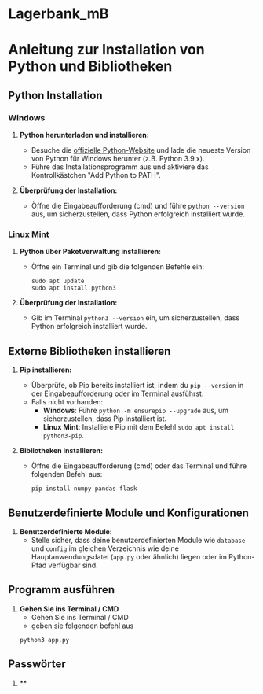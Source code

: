 # Lagerbank_mB

# Anleitung zur Installation von Python und Bibliotheken

## Python Installation

### Windows

1. **Python herunterladen und installieren:**
   - Besuche die [offizielle Python-Website](https://www.python.org/downloads/) und lade die neueste Version von Python für Windows herunter (z.B. Python 3.9.x).
   - Führe das Installationsprogramm aus und aktiviere das Kontrollkästchen "Add Python to PATH".

2. **Überprüfung der Installation:**
   - Öffne die Eingabeaufforderung (cmd) und führe `python --version` aus, um sicherzustellen, dass Python erfolgreich installiert wurde.

### Linux Mint

1. **Python über Paketverwaltung installieren:**
   - Öffne ein Terminal und gib die folgenden Befehle ein:
     ```
     sudo apt update
     sudo apt install python3
     ```

2. **Überprüfung der Installation:**
   - Gib im Terminal `python3 --version` ein, um sicherzustellen, dass Python erfolgreich installiert wurde.

## Externe Bibliotheken installieren

1. **Pip installieren:**
   - Überprüfe, ob Pip bereits installiert ist, indem du `pip --version` in der Eingabeaufforderung oder im Terminal ausführst.
   - Falls nicht vorhanden:
     - **Windows**: Führe `python -m ensurepip --upgrade` aus, um sicherzustellen, dass Pip installiert ist.
     - **Linux Mint**: Installiere Pip mit dem Befehl `sudo apt install python3-pip`.

2. **Bibliotheken installieren:**
   - Öffne die Eingabeaufforderung (cmd) oder das Terminal und führe folgenden Befehl aus:
     ```
     pip install numpy pandas flask
     ```

## Benutzerdefinierte Module und Konfigurationen

1. **Benutzerdefinierte Module:**
   - Stelle sicher, dass deine benutzerdefinierten Module wie `database` und `config` im gleichen Verzeichnis wie deine Hauptanwendungsdatei (`app.py` oder ähnlich) liegen oder im Python-Pfad verfügbar sind.


## Programm ausführen
1. **Gehen Sie ins Terminal / CMD**
    - Gehen Sie ins Terminal / CMD
    - geben sie folgenden befehl aus
    ```
    python3 app.py 
    ```

## Passwörter
1. **
